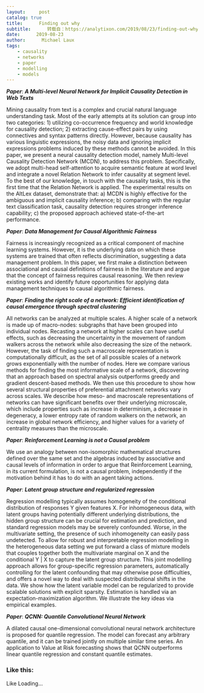 ```yaml
---
layout:     post
catalog: true
title:      Finding out why
subtitle:      转载自：https://analytixon.com/2019/08/23/finding-out-why-35/
date:      2019-08-23
author:      Michael Laux
tags:
    - causality
    - networks
    - paper
    - modelling
    - models
---
```


***Paper***: ***A Multi-level Neural Network for Implicit Causality Detection in Web Texts***

Mining causality from text is a complex and crucial natural language understanding task. Most of the early attempts at its solution can group into two categories: 1) utilizing co-occurrence frequency and world knowledge for causality detection; 2) extracting cause-effect pairs by using connectives and syntax patterns directly. However, because causality has various linguistic expressions, the noisy data and ignoring implicit expressions problems induced by these methods cannot be avoided. In this paper, we present a neural causality detection model, namely Multi-level Causality Detection Network (MCDN), to address this problem. Specifically, we adopt multi-head self-attention to acquire semantic feature at word level and integrate a novel Relation Network to infer causality at segment level. To the best of our knowledge, in touch with the causality tasks, this is the first time that the Relation Network is applied. The experimental results on the AltLex dataset, demonstrate that: a) MCDN is highly effective for the ambiguous and implicit causality inference; b) comparing with the regular text classification task, causality detection requires stronger inference capability; c) the proposed approach achieved state-of-the-art performance.

***Paper***: ***Data Management for Causal Algorithmic Fairness***

Fairness is increasingly recognized as a critical component of machine learning systems. However, it is the underlying data on which these systems are trained that often reflects discrimination, suggesting a data management problem. In this paper, we first make a distinction between associational and causal definitions of fairness in the literature and argue that the concept of fairness requires causal reasoning. We then review existing works and identify future opportunities for applying data management techniques to causal algorithmic fairness.

***Paper***: ***Finding the right scale of a network: Efficient identification of causal emergence through spectral clustering***

All networks can be analyzed at multiple scales. A higher scale of a network is made up of macro-nodes: subgraphs that have been grouped into individual nodes. Recasting a network at higher scales can have useful effects, such as decreasing the uncertainty in the movement of random walkers across the network while also decreasing the size of the network. However, the task of finding such a macroscale representation is computationally difficult, as the set of all possible scales of a network grows exponentially with the number of nodes. Here we compare various methods for finding the most informative scale of a network, discovering that an approach based on spectral analysis outperforms greedy and gradient descent-based methods. We then use this procedure to show how several structural properties of preferential attachment networks vary across scales. We describe how meso- and macroscale representations of networks can have significant benefits over their underlying microscale, which include properties such as increase in determinism, a decrease in degeneracy, a lower entropy rate of random walkers on the network, an increase in global network efficiency, and higher values for a variety of centrality measures than the microscale.

***Paper***: ***Reinforcement Learning is not a Causal problem***

We use an analogy between non-isomorphic mathematical structures defined over the same set and the algebras induced by associative and causal levels of information in order to argue that Reinforcement Learning, in its current formulation, is not a causal problem, independently if the motivation behind it has to do with an agent taking actions.

***Paper***: ***Latent group structure and regularized regression***

Regression modelling typically assumes homogeneity of the conditional distribution of responses Y given features X. For inhomogeneous data, with latent groups having potentially different underlying distributions, the hidden group structure can be crucial for estimation and prediction, and standard regression models may be severely confounded. Worse, in the multivariate setting, the presence of such inhomogeneity can easily pass undetected. To allow for robust and interpretable regression modelling in the heterogeneous data setting we put forward a class of mixture models that couples together both the multivariate marginal on X and the conditional Y | X to capture the latent group structure. This joint modelling approach allows for group-specific regression parameters, automatically controlling for the latent confounding that may otherwise pose difficulties, and offers a novel way to deal with suspected distributional shifts in the data. We show how the latent variable model can be regularized to provide scalable solutions with explicit sparsity. Estimation is handled via an expectation-maximization algorithm. We illustrate the key ideas via empirical examples.

***Paper***: ***QCNN: Quantile Convolutional Neural Network***

A dilated causal one-dimensional convolutional neural network architecture is proposed for quantile regression. The model can forecast any arbitrary quantile, and it can be trained jointly on multiple similar time series. An application to Value at Risk forecasting shows that QCNN outperforms linear quantile regression and constant quantile estimates.

### Like this:

Like Loading...
